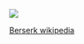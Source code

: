 <img src="https://criticalhits.com.br/wp-content/uploads/2021/05/Berserk-1.jpg">

<a href="https://en.wikipedia.org/wiki/Berserk_(manga)">Berserk wikipedia</a>
